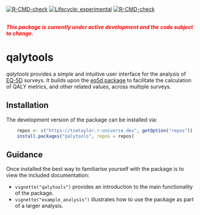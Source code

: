
<!-- README.md is generated from README.Rmd. Please edit that file -->
<!-- badges: start -->

<a href="https://github.com/TimTaylor/qalytools/actions" class="pkgdown-devel"><img src="https://github.com/TimTaylor/qalytools/workflows/R-CMD-check/badge.svg" alt="R-CMD-check" /></a>
[![Lifecycle:
experimental](https://img.shields.io/badge/lifecycle-experimental-orange.svg)](https://lifecycle.r-lib.org/articles/stages.html#experimental)
[![R-CMD-check](https://github.com/TimTaylor/surveyTools/actions/workflows/R-CMD-check.yaml/badge.svg)](https://github.com/TimTaylor/surveyTools/actions/workflows/R-CMD-check.yaml)
<!-- badges: end -->

<br> <span style="color:red"> ***This package is currently under active
development and the code subject to change.*** </span>

# qalytools

*qalytools* provides a simple and intuitive user interface for the
analysis of [EQ-5D](https://euroqol.org/eq-5d-instruments) surveys. It
builds upon the [eq5d package](https://cran.r-project.org/package=eq5d)
to facilitate the calculation of QALY metrics, and other related values,
across multiple surveys.

## Installation

The development version of the package can be installed via:

``` r
    repos <- c("https://timtaylor.r-universe.dev", getOption("repos"))
    install.packages("qalytools", repos = repos)
```

## Guidance

Once installed the best way to familiarise yourself with the package is
to view the included documentation:

-   `vignette("qalytools")` provides an introduction to the main
    functionality of the package.
-   `vignette("example_analysis")` illustrates how to use the package as
    part of a larger analysis.
